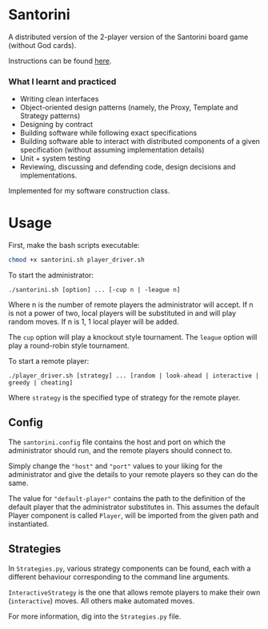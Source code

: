 # Santorini
A distributed version of the 2-player version of the Santorini board game (without God cards).

Instructions can be found [here](https://roxley.com/wp-content/uploads/2016/08/Santorini-Rulebook-Web-2016.08.14.pdf).

### What I learnt and practiced
 - Writing clean interfaces
 - Object-oriented design patterns (namely, the Proxy, Template and Strategy patterns)
 - Designing by contract
 - Building software while following exact specifications
 - Building software able to interact with distributed components of a given specification (without assuming implementation details)
 - Unit + system testing
 - Reviewing, discussing and defending code, design decisions and implementations.
 
Implemented for my software construction class.

# Usage

First, make the bash scripts executable:

```bash
chmod +x santorini.sh player_driver.sh
```

To start the administrator:

```
./santorini.sh [option] ... [-cup n | -league n]
```
Where n is the number of remote players the administrator will accept. If n is not a power of two, local players will be substituted in and will play random moves. If n is 1, 1 local player will be added.

The `cup` option will play a knockout style tournament.
The `league` option will play a round-robin style tournament.

To start a remote player:

```
./player_driver.sh [strategy] ... [random | look-ahead | interactive | greedy | cheating]
```

Where `strategy` is the specified type of strategy for the remote player.

## Config

The `santorini.config` file contains the host and port on which the administrator should run, and the remote players should connect to.

Simply change the `"host"` and `"port"` values to your liking for the administrator and give the details to your remote players so they can do the same.

The value for `"default-player"` contains the path to the definition of the default player that the administrator substitutes in. This assumes the default Player component is called `Player`, will be imported from the given path and instantiated.

## Strategies

In `Strategies.py`, various strategy components can be found, each with a different behaviour corresponding to the command line arguments.

`InteractiveStrategy` is the one that allows remote players to make their own (`interactive`) moves. All others make automated moves.

For more information, dig into the `Strategies.py` file.
